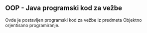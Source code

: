 ## OOP - Java programski kod za vežbe

Ovde je postavljen programski kod za vežbe iz predmeta Objektno orjentisano programiranje.
